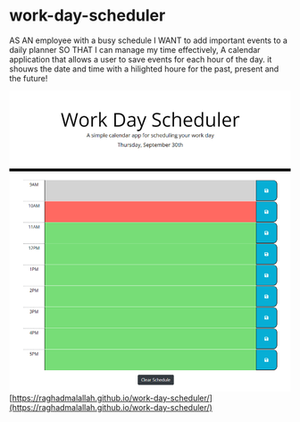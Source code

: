 # work-day-scheduler
AS AN employee with a busy schedule I WANT to add important events to a daily planner SO THAT I can manage my time effectively, A calendar application that allows a user to save events for each hour of the day. it shouws the date and time with a hilighted houre for the past, present and the future!


![The web page shows the scheduler index page.](https://github.com/Raghadmalallah/work-day-scheduler/blob/be8a2d91bfddb8e7a2fef357cc5809475308dfee/assets/image/work-day-scheduler_index.png)
[https://raghadmalallah.github.io/work-day-scheduler/](https://raghadmalallah.github.io/work-day-scheduler/)

